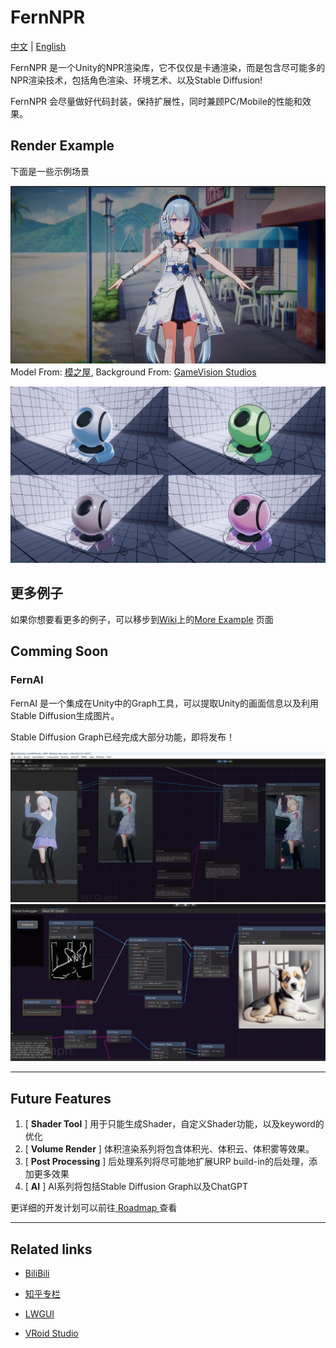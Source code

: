 # FernNPR

[中文](https://github.com/DeJhon-Huang/FernNPR/blob/master/README_CN.md) | [English](https://github.com/DeJhon-Huang/FernNPR/blob/master/README.md)

FernNPR 是一个Unity的NPR渲染库，它不仅仅是卡通渲染，而是包含尽可能多的NPR渲染技术，包括角色渲染、环境艺术、以及Stable Diffusion!

FernNPR 会尽量做好代码封装，保持扩展性，同时兼顾PC/Mobile的性能和效果。

## Render Example
下面是一些示例场景

![](DocAssets/11-22.jpg)
Model From: [模之屋](https://www.aplaybox.com/details/model/S5d7KiigvyIb), Background From: [GameVision Studios](https://gamevision.artstation.com/projects/ZGZxYG)

![](DocAssets/MaterialBall.jpg)

## 更多例子

如果你想要看更多的例子，可以移步到[Wiki](https://github.com/DeJhon-Huang/FernNPR/wiki)上的[More Example](https://github.com/DeJhon-Huang/FernNPR/wiki/More-Example) 页面


## Comming Soon

### FernAI

FernAI 是一个集成在Unity中的Graph工具，可以提取Unity的画面信息以及利用Stable Diffusion生成图片。

Stable Diffusion Graph已经完成大部分功能，即将发布！

![](DocAssets/SD/SDInpaint.jpg)
![](DocAssets/SD/StableControlNet.jpg)
___

## Future Features

1. [ **Shader Tool** ] 用于只能生成Shader，自定义Shader功能，以及keyword的优化
2. [ **Volume Render** ] 体积渲染系列将包含体积光、体积云、体积雾等效果。
3. [ **Post Processing** ] 后处理系列将尽可能地扩展URP build-in的后处理，添加更多效果
4. [ **AI** ] AI系列将包括Stable Diffusion Graph以及ChatGPT

更详细的开发计划可以前往[ Roadmap ](https://github.com/users/DeJhon-Huang/projects/2)查看
___

## Related links

- [BiliBili](https://space.bilibili.com/477693184)

- [知乎专栏](https://www.zhihu.com/column/c_1587028302690304000)

- [LWGUI](https://github.com/JasonMa0012/LWGUI)

- [VRoid Studio](https://vroid.com/en)
